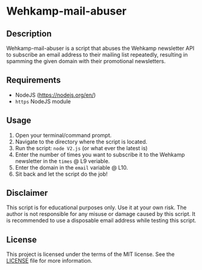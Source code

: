 # Wehkamp-mail-abuser

## Description
Wehkamp-mail-abuser is a script that abuses the Wehkamp newsletter API to subscribe an email address to their mailing list repeatedly, resulting in spamming the given domain with their promotional newsletters.

## Requirements
* NodeJS (https://nodejs.org/en/)
* `https` NodeJS module

## Usage
1. Open your terminal/command prompt.
2. Navigate to the directory where the script is located.
3. Run the script: `node V2.js` (or what ever the latest is)
4. Enter the number of times you want to subscribe it to the Wehkamp newsletter in the `times` @ L9 veriable.
5. Enter the domain in the `email` variable @ L10.
6. Sit back and let the script do the job!

## Disclaimer
This script is for educational purposes only. Use it at your own risk. The author is not responsible for any misuse or damage caused by this script. It is recommended to use a disposable email address while testing this script.

## License
This project is licensed under the terms of the MIT license. See the [LICENSE](LICENSE) file for more information.
